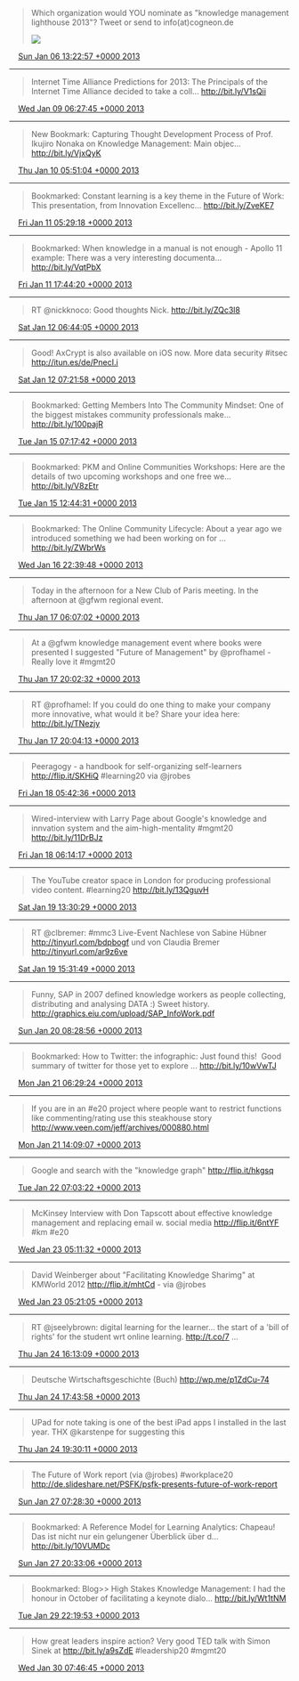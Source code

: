 > Which organization would YOU nominate as "knowledge management lighthouse 2013"? Tweet or send to info(at)cogneon.de 
> 
> ![](http://t.co/bBGg2Xbg)

<img src="media/tweet.ico" width="12" /> [Sun Jan 06 13:22:57 +0000 2013](https://twitter.com/SimonDueckert/status/287912135143612418)

----

> Internet Time Alliance Predictions for 2013: The Principals of the Internet Time Alliance decided to take a coll... http://bit.ly/V1sQii

<img src="media/tweet.ico" width="12" /> [Wed Jan 09 06:27:45 +0000 2013](https://twitter.com/SimonDueckert/status/288894814844497920)

----

> New Bookmark: Capturing Thought Development Process of Prof. Ikujiro Nonaka on Knowledge Management: 
> Main objec... http://bit.ly/VjxQyK

<img src="media/tweet.ico" width="12" /> [Thu Jan 10 05:51:04 +0000 2013](https://twitter.com/SimonDueckert/status/289247968886919168)

----

> Bookmarked: Constant learning is a key theme in the Future of Work: This presentation, from Innovation Excellenc... http://bit.ly/ZveKE7

<img src="media/tweet.ico" width="12" /> [Fri Jan 11 05:29:18 +0000 2013](https://twitter.com/SimonDueckert/status/289604880937664512)

----

> Bookmarked: When knowledge in a manual is not enough - Apollo 11 example: There was a very interesting documenta... http://bit.ly/VqtPbX

<img src="media/tweet.ico" width="12" /> [Fri Jan 11 17:44:20 +0000 2013](https://twitter.com/SimonDueckert/status/289789856610127872)

----

> RT @nickknoco: Good thoughts Nick. http://bit.ly/ZQc3l8

<img src="media/tweet.ico" width="12" /> [Sat Jan 12 06:44:05 +0000 2013](https://twitter.com/SimonDueckert/status/289986088376889344)

----

> Good! AxCrypt is also available on iOS now. More data security #itsec http://itun.es/de/PnecI.i

<img src="media/tweet.ico" width="12" /> [Sat Jan 12 07:21:58 +0000 2013](https://twitter.com/SimonDueckert/status/289995621425876992)

----

> Bookmarked: Getting Members Into The Community Mindset: One of the biggest mistakes community professionals make... http://bit.ly/100pajR

<img src="media/tweet.ico" width="12" /> [Tue Jan 15 07:17:42 +0000 2013](https://twitter.com/SimonDueckert/status/291081711146655745)

----

> Bookmarked: PKM and Online Communities Workshops: Here are the details of two upcoming workshops and one free we... http://bit.ly/V8zEtr

<img src="media/tweet.ico" width="12" /> [Tue Jan 15 12:44:31 +0000 2013](https://twitter.com/SimonDueckert/status/291163956440096768)

----

> Bookmarked: The Online Community Lifecycle: About a year ago we introduced something we had been working on for ... http://bit.ly/ZWbrWs

<img src="media/tweet.ico" width="12" /> [Wed Jan 16 22:39:48 +0000 2013](https://twitter.com/SimonDueckert/status/291676154463657984)

----

> Today in the afternoon for a New Club of Paris meeting. In the afternoon at @gfwm regional event.

<img src="media/tweet.ico" width="12" /> [Thu Jan 17 06:07:02 +0000 2013](https://twitter.com/SimonDueckert/status/291788704559800321)

----

> At a @gfwm knowledge management event where books were presented I suggested "Future of Management" by @profhamel - Really love it #mgmt20

<img src="media/tweet.ico" width="12" /> [Thu Jan 17 20:02:32 +0000 2013](https://twitter.com/SimonDueckert/status/291998961877794816)

----

> RT @profhamel: If you could do one thing to make your company more innovative, what would it be?  Share your idea here: http://bit.ly/TNezjy

<img src="media/tweet.ico" width="12" /> [Thu Jan 17 20:04:13 +0000 2013](https://twitter.com/SimonDueckert/status/291999386450415616)

----

> Peeragogy - a handbook for self-organizing self-learners http://flip.it/SKHiQ #learning20 via @jrobes

<img src="media/tweet.ico" width="12" /> [Fri Jan 18 05:42:36 +0000 2013](https://twitter.com/SimonDueckert/status/292144942522982400)

----

> Wired-interview with Larry Page about Google's knowledge and innvation system and the aim-high-mentality #mgmt20 http://bit.ly/11DrBJz

<img src="media/tweet.ico" width="12" /> [Fri Jan 18 06:14:17 +0000 2013](https://twitter.com/SimonDueckert/status/292152916075245569)

----

> The YouTube creator space in London for producing professional video content. #learning20 http://bit.ly/13QguvH

<img src="media/tweet.ico" width="12" /> [Sat Jan 19 13:30:29 +0000 2013](https://twitter.com/SimonDueckert/status/292625076602421250)

----

> RT @clbremer: #mmc3 Live-Event Nachlese von Sabine Hübner http://tinyurl.com/bdpbogf und von Claudia Bremer http://tinyurl.com/ar9z6ve

<img src="media/tweet.ico" width="12" /> [Sat Jan 19 15:31:49 +0000 2013](https://twitter.com/SimonDueckert/status/292655611009699841)

----

> Funny, SAP in 2007 defined knowledge workers as people collecting, distributing and analysing DATA :) Sweet history. http://graphics.eiu.com/upload/SAP_InfoWork.pdf

<img src="media/tweet.ico" width="12" /> [Sun Jan 20 08:28:56 +0000 2013](https://twitter.com/SimonDueckert/status/292911576535678976)

----

> Bookmarked: How to Twitter: the infographic: Just found this!  Good summary of twitter for those yet to explore ... http://bit.ly/10wVwTJ

<img src="media/tweet.ico" width="12" /> [Mon Jan 21 06:29:24 +0000 2013](https://twitter.com/SimonDueckert/status/293243882383220736)

----

> If you are in an #e20 project where people want to restrict functions like commenting/rating use this steakhouse story http://www.veen.com/jeff/archives/000880.html

<img src="media/tweet.ico" width="12" /> [Mon Jan 21 14:09:07 +0000 2013](https://twitter.com/SimonDueckert/status/293359572113051648)

----

> Google and search with the "knowledge graph" http://flip.it/hkgsq

<img src="media/tweet.ico" width="12" /> [Tue Jan 22 07:03:22 +0000 2013](https://twitter.com/SimonDueckert/status/293614817439260672)

----

> McKinsey Interview with Don Tapscott about effective knowledge management and replacing email w. social media http://flip.it/6ntYF #km #e20

<img src="media/tweet.ico" width="12" /> [Wed Jan 23 05:11:32 +0000 2013](https://twitter.com/SimonDueckert/status/293949062066081792)

----

> David Weinberger about "Facilitating Knowledge Sharimg" at KMWorld 2012 http://flip.it/mhtCd - via @jrobes

<img src="media/tweet.ico" width="12" /> [Wed Jan 23 05:21:05 +0000 2013](https://twitter.com/SimonDueckert/status/293951465851064320)

----

> RT @jseelybrown: digital learning for the learner... the start of a 'bill of rights' for the student wrt online learning.  http://t.co/7 ...

<img src="media/tweet.ico" width="12" /> [Thu Jan 24 16:13:09 +0000 2013](https://twitter.com/SimonDueckert/status/294477950852661248)

----

> Deutsche Wirtschaftsgeschichte (Buch) http://wp.me/p1ZdCu-74

<img src="media/tweet.ico" width="12" /> [Thu Jan 24 17:43:58 +0000 2013](https://twitter.com/SimonDueckert/status/294500806596640769)

----

> UPad for note taking is one of the best iPad apps I installed in the last year. THX @karstenpe for suggesting this

<img src="media/tweet.ico" width="12" /> [Thu Jan 24 19:30:11 +0000 2013](https://twitter.com/SimonDueckert/status/294527535298007040)

----

> The Future of Work report (via @jrobes) #workplace20 http://de.slideshare.net/PSFK/psfk-presents-future-of-work-report

<img src="media/tweet.ico" width="12" /> [Sun Jan 27 07:28:30 +0000 2013](https://twitter.com/SimonDueckert/status/295433083551895552)

----

> Bookmarked: A Reference Model for Learning Analytics: Chapeau! Das ist nicht nur ein gelungener Überblick über d... http://bit.ly/10VUMDc

<img src="media/tweet.ico" width="12" /> [Sun Jan 27 20:33:06 +0000 2013](https://twitter.com/SimonDueckert/status/295630532627292160)

----

> Bookmarked: Blog&gt;&gt; High Stakes Knowledge Management: I had the honour in October of facilitating a keynote dialo... http://bit.ly/Wt1tNM

<img src="media/tweet.ico" width="12" /> [Tue Jan 29 22:19:53 +0000 2013](https://twitter.com/SimonDueckert/status/296382181599744002)

----

> How great leaders inspire action? Very good TED talk with Simon Sinek at http://bit.ly/a9sZdE #leadership20 #mgmt20

<img src="media/tweet.ico" width="12" /> [Wed Jan 30 07:46:45 +0000 2013](https://twitter.com/SimonDueckert/status/296524839785730049)
